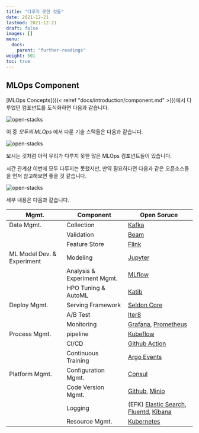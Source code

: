 ```yaml
---
title: "다루지 못한 것들"
date: 2021-12-21
lastmod: 2021-12-21
draft: false
images: []
menu:
  docs:
    parent: "further-readings"
weight: 501
toc: true
---
```


## MLOps Component

[MLOps Concepts]({{< relref "docs/introduction/component.md" >}})에서 다루었던 컴포넌트를 도식화하면 다음과 같습니다.

<p>
  <img src="/images/docs/further-readings/open-stacks-0.png" title="open-stacks"/>
</p>

이 중 *모두의 MLOps* 에서 다룬 기술 스택들은 다음과 같습니다.

<p>
  <img src="/images/docs/further-readings/open-stacks-1.png" title="open-stacks"/>
</p>

보시는 것처럼 아직 우리가 다루지 못한 많은 MLOps 컴포넌트들이 있습니다.  

시간 관계상 이번에 모두 다루지는 못했지만, 만약 필요하다면 다음과 같은 오픈소스들을 먼저 참고해보면 좋을 것 같습니다.

<p>
  <img src="/images/docs/further-readings/open-stacks-2.png" title="open-stacks"/>
</p>

세부 내용은 다음과 같습니다.

| Mgmt.                      | Component                   | Open Soruce                           |
| -------------------------- | --------------------------- | ------------------------------------- |
| Data Mgmt.                 | Collection                  | [Kafka](https://kafka.apache.org/)                                 |
|                            | Validation                  | [Beam](https://beam.apache.org/)                                  |
|                            | Feature Store               | [Flink](https://flink.apache.org/)                                 |
| ML Model Dev. & Experiment | Modeling                    | [Jupyter](https://jupyter.org/)                               |
|                            | Analysis & Experiment Mgmt. | [MLflow](https://mlflow.org/)                                |
|                            | HPO Tuning & AutoML         | [Katib](https://github.com/kubeflow/katib)                                 |
| Deploy Mgmt.               | Serving Framework           | [Seldon Core](https://docs.seldon.io/projects/seldon-core/en/latest/index.html)                           |
|                            | A/B Test                    | [Iter8](https://iter8.tools/)                                 |
|                            | Monitoring                  | [Grafana](https://grafana.com/oss/grafana/), [Prometheus](https://prometheus.io/)                   |
| Process Mgmt.              | pipeline                    | [Kubeflow](https://www.kubeflow.org/)                              |
|                            | CI/CD                       | [Github Action](https://docs.github.com/en/actions)                         |
|                            | Continuous Training         | [Argo Events](https://argoproj.github.io/events/)                           |
| Platform Mgmt.             | Configuration Mgmt.         | [Consul](https://www.consul.io/)                                |
|                            | Code Version Mgmt.          | [Github](https://github.com/), [Minio](https://min.io/)                         |
|                            | Logging                     | (EFK) [Elastic Search](https://www.elastic.co/kr/elasticsearch/), [Fluentd](https://www.fluentd.org/), [Kibana](https://www.elastic.co/kr/kibana/) |
|                            | Resource Mgmt.              | [Kubernetes](https://kubernetes.io/)                            |

